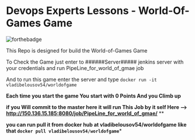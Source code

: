 # Devops Experts Lessons - World-Of-Games Game

![forthebadge](https://forthebadge.com/images/badges/made-with-python.svg)

This Repo is designed for build the World-of-Games Game

To Check the Game just enter to ######Server##### jenkins server with your credentials  and run 	PipeLine_for_world_of_gmae job

And to run this game enter the server and type 
``docker run -it vladibelousov54/worldofgame``



**Each time you start the game You start with 0 Points And you Climb up**




**if you Will commit to the master here it will run This Job by it self Here --> http://150.136.15.185:8080/job/PipeLine_for_world_of_gmae/** ** 

**you can run pull it from docker hub at vladibelousov54/worldofgame like that ``docker pull vladibelousov54/worldofgame``***


